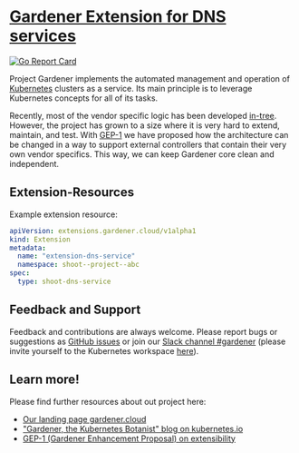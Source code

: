 # [Gardener Extension for DNS services](https://gardener.cloud)

[![Go Report Card](https://goreportcard.com/badge/github.com/gardener/gardener-extension-shoot-dns-service)](https://goreportcard.com/report/github.com/gardener/gardener-extension-shoot-dns-service)

Project Gardener implements the automated management and operation of [Kubernetes](https://kubernetes.io/) clusters as a service. Its main principle is to leverage Kubernetes concepts for all of its tasks.

Recently, most of the vendor specific logic has been developed [in-tree](https://github.com/gardener/gardener). However, the project has grown to a size where it is very hard to extend, maintain, and test. With [GEP-1](https://github.com/gardener/gardener/blob/master/docs/proposals/01-extensibility.md) we have proposed how the architecture can be changed in a way to support external controllers that contain their very own vendor specifics. This way, we can keep Gardener core clean and independent.

## Extension-Resources

Example extension resource:

```yaml
apiVersion: extensions.gardener.cloud/v1alpha1
kind: Extension
metadata:
  name: "extension-dns-service"
  namespace: shoot--project--abc
spec:
  type: shoot-dns-service
```

## Feedback and Support

Feedback and contributions are always welcome. Please report bugs or suggestions as [GitHub issues](https://github.com/gardener/gardener-extension-shoot-dns-service/issues) or join our [Slack channel #gardener](https://kubernetes.slack.com/messages/gardener) (please invite yourself to the Kubernetes workspace [here](http://slack.k8s.io)).

## Learn more!

Please find further resources about out project here:

* [Our landing page gardener.cloud](https://gardener.cloud/)
* ["Gardener, the Kubernetes Botanist" blog on kubernetes.io](https://kubernetes.io/blog/2018/05/17/gardener/)
* [GEP-1 (Gardener Enhancement Proposal) on extensibility](https://github.com/gardener/gardener/blob/master/docs/proposals/01-extensibility.md)
